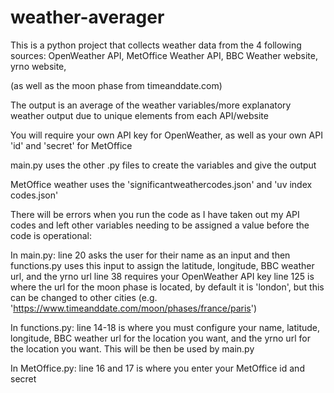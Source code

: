 # weather-averager
This is a python project that collects weather data from the 4 following sources: OpenWeather API, MetOffice Weather API, BBC Weather website, yrno website, 

(as well as the moon phase from timeanddate.com)

The output is an average of the weather variables/more explanatory weather output due to unique elements from each API/website

You will require your own API key for OpenWeather, as well as your own API 'id' and 'secret' for MetOffice

main.py uses the other .py files to create the variables and give the output

MetOffice weather uses the 'significantweathercodes.json' and 'uv index codes.json'

There will be errors when you run the code as I have taken out my API codes and left other variables needing to be assigned a value before the code is operational:

In main.py:
line 20 asks the user for their name as an input and then functions.py uses this input to assign the latitude, longitude, BBC weather url, and the yrno url
line 38 requires your OpenWeather API key
line 125 is where the url for the moon phase is located, by default it is 'london', but this can be changed to other cities (e.g. 'https://www.timeanddate.com/moon/phases/france/paris')

In functions.py:
line 14-18 is where you must configure your name, latitude, longitude, BBC weather url for the location you want, and the yrno url for the location you want. This will be then be used by main.py

In MetOffice.py:
line 16 and 17 is where you enter your MetOffice id and secret
